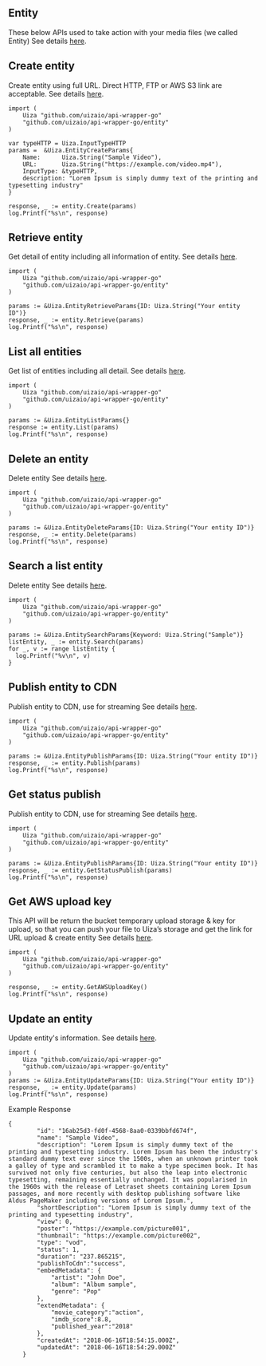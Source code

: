 ## Entity

These below APIs used to take action with your media files (we called Entity)
See details [here](https://docs.uiza.io/#video).

## Create entity

Create entity using full URL. Direct HTTP, FTP or AWS S3 link are acceptable.
See details [here](https://docs.uiza.io/#create-entity).

```golang
import (
    Uiza "github.com/uizaio/api-wrapper-go"
    "github.com/uizaio/api-wrapper-go/entity"
)

var typeHTTP = Uiza.InputTypeHTTP
params =  &Uiza.EntityCreateParams{
	Name:      Uiza.String("Sample Video"),
	URL:       Uiza.String("https://example.com/video.mp4"),
	InputType: &typeHTTP,
	description: "Lorem Ipsum is simply dummy text of the printing and typesetting industry"
}

response, _ := entity.Create(params)
log.Printf("%s\n", response)
```

## Retrieve entity

Get detail of entity including all information of entity.
See details [here](https://docs.uiza.io/#retrieve-an-entity).

```golang
import (
    Uiza "github.com/uizaio/api-wrapper-go"
    "github.com/uizaio/api-wrapper-go/entity"
)

params := &Uiza.EntityRetrieveParams{ID: Uiza.String("Your entity ID")}
response, _ := entity.Retrieve(params)
log.Printf("%s\n", response)
```

## List all entities

Get list of entities including all detail.
See details [here](https://docs.uiza.io/#list-all-entities).

```golang
import (
    Uiza "github.com/uizaio/api-wrapper-go"
    "github.com/uizaio/api-wrapper-go/entity"
)

params := &Uiza.EntityListParams{}
response := entity.List(params)
log.Printf("%s\n", response)
```

## Delete an entity

Delete entity
See details [here](https://docs.uiza.io/#delete-an-entity).

```golang
import (
    Uiza "github.com/uizaio/api-wrapper-go"
    "github.com/uizaio/api-wrapper-go/entity"
)

params := &Uiza.EntityDeleteParams{ID: Uiza.String("Your entity ID")}
response, _ := entity.Delete(params)
log.Printf("%s\n", response)
```

## Search a list entity

Delete entity
See details [here](https://docs.uiza.io/#search-entity).

```golang
import (
    Uiza "github.com/uizaio/api-wrapper-go"
    "github.com/uizaio/api-wrapper-go/entity"
)

params := &Uiza.EntitySearchParams{Keyword: Uiza.String("Sample")}
listEntity, _ := entity.Search(params)
for _, v := range listEntity {
  log.Printf("%v\n", v)
}
```


## Publish entity to CDN
Publish entity to CDN, use for streaming
See details [here](https://docs.uiza.io/#publish-entity-to-cdn).

```golang
import (
    Uiza "github.com/uizaio/api-wrapper-go"
    "github.com/uizaio/api-wrapper-go/entity"
)

params := &Uiza.EntityPublishParams{ID: Uiza.String("Your entity ID")}
response, _ := entity.Publish(params)
log.Printf("%s\n", response)
```

## Get status publish
Publish entity to CDN, use for streaming
See details [here](https://docs.uiza.io/#get-status-publish).

```golang
import (
    Uiza "github.com/uizaio/api-wrapper-go"
    "github.com/uizaio/api-wrapper-go/entity"
)

params := &Uiza.EntityPublishParams{ID: Uiza.String("Your entity ID")}
response, _ := entity.GetStatusPublish(params)
log.Printf("%s\n", response)
```

## Get AWS upload key
This API will be return the bucket temporary upload storage & key for upload, so that you can push your file to Uiza’s storage and get the link for URL upload & create entity
See details [here](https://docs.uiza.io/#get-aws-upload-key).

```golang
import (
    Uiza "github.com/uizaio/api-wrapper-go"
    "github.com/uizaio/api-wrapper-go/entity"
)

response, _ := entity.GetAWSUploadKey()
log.Printf("%s\n", response)
```

## Update an entity
Update entity's information.
See details [here](https://docs.uiza.io/#update-an-entity).

```golang
import (
    Uiza "github.com/uizaio/api-wrapper-go"
    "github.com/uizaio/api-wrapper-go/entity"
)
params := &Uiza.EntityUpdateParams{ID: Uiza.String("Your entity ID")}
response, _ := entity.Update(params)
log.Printf("%s\n", response)
```
Example Response

```golang
{
        "id": "16ab25d3-fd0f-4568-8aa0-0339bbfd674f",
        "name": "Sample Video",
        "description": "Lorem Ipsum is simply dummy text of the printing and typesetting industry. Lorem Ipsum has been the industry's standard dummy text ever since the 1500s, when an unknown printer took a galley of type and scrambled it to make a type specimen book. It has survived not only five centuries, but also the leap into electronic typesetting, remaining essentially unchanged. It was popularised in the 1960s with the release of Letraset sheets containing Lorem Ipsum passages, and more recently with desktop publishing software like Aldus PageMaker including versions of Lorem Ipsum.",
        "shortDescription": "Lorem Ipsum is simply dummy text of the printing and typesetting industry",
        "view": 0,
        "poster": "https://example.com/picture001",
        "thumbnail": "https://example.com/picture002",
        "type": "vod",
        "status": 1,
        "duration": "237.865215",
        "publishToCdn":"success",
        "embedMetadata": {
            "artist": "John Doe",
            "album": "Album sample",
            "genre": "Pop"
        },
        "extendMetadata": {
            "movie_category":"action",
            "imdb_score":8.8,
            "published_year":"2018"
        },
        "createdAt": "2018-06-16T18:54:15.000Z",
        "updatedAt": "2018-06-16T18:54:29.000Z"
    }
```